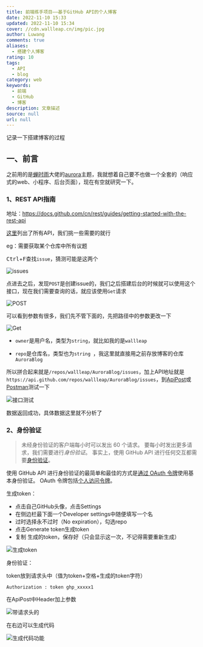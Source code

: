 ```yaml
---
title: 前端练手项目——基于GitHub API的个人博客
date: 2022-11-10 15:33
updated: 2022-11-10 15:34
cover: //cdn.wallleap.cn/img/pic.jpg
author: Luwang
comments: true
aliases:
  - 搭建个人博客
rating: 10
tags:
  - API
  - blog
category: web
keywords:
  - 前端
  - GitHub
  - 博客
description: 文章描述
source: null
url: null
---
```


记录一下搭建博客的过程

## 一、前言

之前用的是[蝉时雨](https://chanshiyu.com/)大佬的[aurora](https://github.com/chanshiyucx/aurora)主题，我就想着自己要不也做一个全套的（响应式的web、小程序、后台页面），现在有空就研究一下。

### 1、REST API指南

地址：<https://docs.github.com/cn/rest/guides/getting-started-with-the-rest-api>

[这里](https://docs.github.com/cn/rest/overview/endpoints-available-for-github-apps)列出了所有API，我们挑一些需要的就行

eg：需要获取某个仓库中所有议题

<kbd>Ctrl</kbd>+<kbd>F</kbd>查找`issue`，猜测可能是这两个

![issues](https://cdn.wallleap.cn/img/pic/illustrtion/202211091504956.png)

点进去之后，发现`POST`是创建issue的，我们之后搭建后台的时候就可以使用这个接口，现在我们需要查询的话，就应该使用`Get`请求

![POST](https://cdn.wallleap.cn/img/pic/illustrtion/202211091504957.png)

可以看到参数有很多，我们先不管下面的，先把路径中的参数更改一下

![Get](https://cdn.wallleap.cn/img/pic/illustrtion/202211091504958.png)

- `owner`是用户名，类型为`string`，就比如我的是`wallleap`

- `repo`是仓库名，类型也为` string  `，我这里就直接用之前存放博客的仓库`AuroraBlog`

所以拼合起来就是`/repos/wallleap/AuroraBlog/issues`，加上API地址就是`https://api.github.com/repos/wallleap/AuroraBlog/issues`，到[ApiPost](https://www.apipost.cn/)或[Postman](https://www.postman.com/)测试一下

![接口测试](https://cdn.wallleap.cn/img/pic/illustrtion/202211091504959.png)

数据返回成功，具体数据这里就不分析了

### 2、身份验证

> 未经身份验证的客户端每小时可以发出 60 个请求。 要每小时发出更多请求，我们需要进行*身份验证*。 事实上，使用 GitHub API 进行任何交互都需要[身份验证](https://docs.github.com/cn/authentication)。

使用 GitHub API 进行身份验证的最简单和最佳的方式是[通过 OAuth 令牌](https://docs.github.com/cn/rest/overview/other-authentication-methods#via-oauth-and-personal-access-tokens)使用基本身份验证。 OAuth 令牌包括[个人访问令牌](https://docs.github.com/cn/articles/creating-an-access-token-for-command-line-use)。

生成token：

- 点击自己GitHub头像，点击Settings
- 在侧边栏最下面一个Developer settings中随便填写一个名
- 过时选择永不过时（No expiration），勾选repo
- 点击Generate token生成token
- 复制 生成的token，保存好（只会显示这一次，不记得需要重新生成）

![生成token](https://cdn.wallleap.cn/img/pic/illustrtion/202211091504960.jpeg)

身份验证：

token放到请求头中（值为token+空格+生成的token字符）

```
Authorization : token ghp_xxxxx1
```

在ApiPost中Header加上参数

![带请求头的](https://cdn.wallleap.cn/img/pic/illustrtion/202211091504961.png)

在右边可以生成代码

![生成代码功能](https://cdn.wallleap.cn/img/pic/illustrtion/202211091504962.png)
